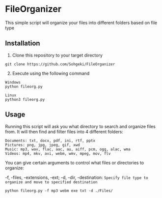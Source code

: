 # FileOrganizer

This simple script will organize your files into different folders based on file type

## Installation

1. Clone this repository to your target directory

```
git clone https://github.com/Sohgeki/FileOrganizer
```

2. Execute using the following command

```
Windows
python fileorg.py
```
```
Linux
python3 fileorg.py
```

## Usage

Running this script will ask you what directory to search and organize files from.
It will then find and filter files into 4 different folders: 
```
Documents: txt, docx, pdf, ini, rtf, pptx
Pictures: png, jpg, jpeg, gif, xwd
Music: mp3, wav, flac, aac, au, aiff, pcm, ogg, alac, wma
Videos: mp4, mkv, avi, webm, wmv, mpeg, mov, flv
```

You can give certain arguments to control what files or directories to organize:

-f, -files, -extensions, -ext; -d, -dir, -destination:  ```Specify file type to organize and move to specified destination```
```
python fileorg.py -f mp3 webm exe txt -d ./Files/
```
